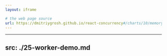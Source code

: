 ```yaml
---
layout: iframe

# the web page source
url: https://dmitriygrosh.github.io/react-concurrency#/charts/10/memory
---
```


---
src: ./25-worker-demo.md
---
